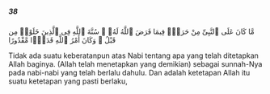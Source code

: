 ##### 38

<span class="ayah">مَّا كَانَ عَلَى ٱلنَّبِىِّ مِنْ حَرَجٍۢ فِيمَا فَرَضَ ٱللَّهُ لَهُۥ ۖ سُنَّةَ ٱللَّهِ فِى ٱلَّذِينَ خَلَوْا۟ مِن قَبْلُ ۚ وَكَانَ أَمْرُ ٱللَّهِ قَدَرًۭا مَّقْدُورًا</span>

<span class="ayah_translation">Tidak ada suatu keberatanpun atas Nabi tentang apa yang telah ditetapkan Allah baginya. (Allah telah menetapkan yang demikian) sebagai sunnah-Nya pada nabi-nabi yang telah berlalu dahulu. Dan adalah ketetapan Allah itu suatu ketetapan yang pasti berlaku,</span>
